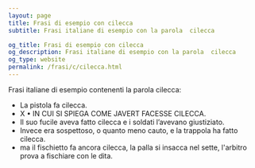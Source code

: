 ```yaml
---
layout: page
title: Frasi di esempio con cilecca 
subtitle: Frasi italiane di esempio con la parola  cilecca

og_title: Frasi di esempio con cilecca 
og_description: Frasi italiane di esempio con la parola  cilecca
og_type: website
permalink: /frasi/c/cilecca.html
---
```


Frasi italiane di esempio contenenti la parola cilecca:


- La pistola fa cilecca.
- X • IN CUI SI SPIEGA COME JAVERT FACESSE CILECCA.
- Il suo fucile aveva fatto cilecca e i soldati l’avevano giustiziato.
- Invece era sospettoso, o quanto meno cauto, e la trappola ha fatto cilecca.
- ma il fischietto fa ancora cilecca, la palla si insacca nel sette, l'arbitro prova a fischiare con le dita.

